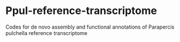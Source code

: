 # Ppul-reference-transcriptome
Codes for de novo assembly and functional annotations of Parapercis pulchella reference transcriptome
